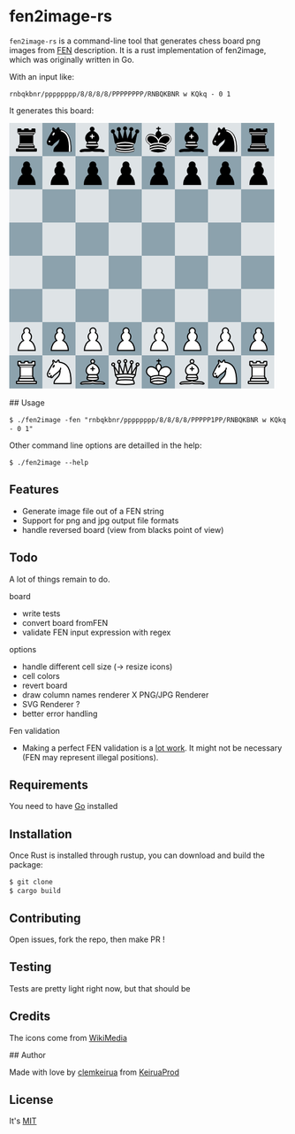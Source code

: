 # fen2image-rs

`fen2image-rs` is a command-line tool that generates chess board png images from [FEN](https://en.wikipedia.org/wiki/Forsyth%E2%80%93Edwards_Notation) description.
It is a rust implementation of fen2image, which was originally written in Go.

With an input like:

    rnbqkbnr/pppppppp/8/8/8/8/PPPPPPPP/RNBQKBNR w KQkq - 0 1

It generates this board:

![](doc/sample-output.png)

## Usage

	$ ./fen2image -fen "rnbqkbnr/pppppppp/8/8/8/8/PPPPP1PP/RNBQKBNR w KQkq - 0 1"

Other command line options are detailled in the help:

	$ ./fen2image --help

## Features

 - Generate image file out of a FEN string
 - Support for png and jpg output file formats
 - handle reversed board (view from blacks point of view)

## Todo

A lot of things remain to do.

board

 - write tests
 - convert board fromFEN
 - validate FEN input expression with regex

options

 - handle different cell size (-> resize icons)
 - cell colors
 - revert board
 - draw column names
renderer
 X PNG/JPG Renderer
 - SVG Renderer ?
 - better error handling

Fen validation
 - Making a perfect FEN validation is a [lot work](http://chess.stackexchange.com/questions/1482/how-to-know-when-a-fen-position-is-legal). It might not be necessary (FEN may represent illegal positions).

## Requirements

You need to have [Go](https://golang.org/doc/install) installed

## Installation

Once Rust is installed through rustup, you can download and build the package:

	$ git clone
	$ cargo build

## Contributing

Open issues, fork the repo, then make PR !

## Testing

Tests are pretty light right now, but that should be 

## Credits

The icons come from [WikiMedia](https://commons.wikimedia.org/wiki/Category:PNG_chess_pieces/Standard_transparent)

## Author

Made with love by [clemkeirua](https://twitter.com/clemkeirua) from [KeiruaProd](https://www.keiruaprod.fr)

## License

It's [MIT](LICENSE)